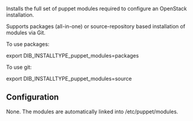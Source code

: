 Installs the full set of puppet modules required to configure
an OpenStack installation.

Supports packages (all-in-one) or source-repository based
installation of modules via Git.

To use packages:

 export DIB\_INSTALLTYPE\_puppet\_modules=packages

To use git:

 export DIB\_INSTALLTYPE\_puppet\_modules=source

Configuration
-------------
None. The modules are automatically linked into /etc/puppet/modules.

